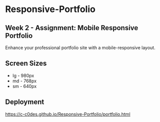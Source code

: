 # Responsive-Portfolio

## Week 2 - Assignment: Mobile Responsive Portfolio
Enhance your professional portfolio site with a mobile-responsive layout.

## Screen Sizes
* lg - 980px
* md - 768px 
* sm - 640px

## Deployment
https://c-c0des.github.io/Responsive-Portfolio/portfolio.html
